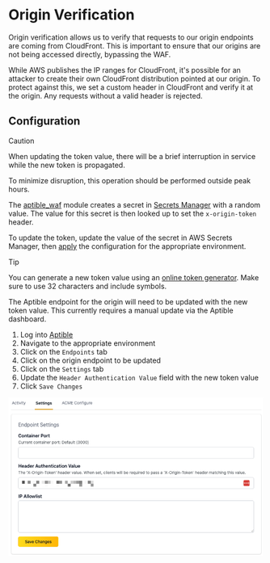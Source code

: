 # Origin Verification

Origin verification allows us to verify that requests to our origin endpoints
are coming from CloudFront. This is important to ensure that our origins are not
being accessed directly, bypassing the WAF.

While AWS publishes the IP ranges for CloudFront, it's possible for an attacker
to create their own CloudFront distribution pointed at our origin. To protect
against this, we set a custom header in CloudFront and verify it at the origin.
Any requests without a valid header is rejected.

## Configuration

> [!CAUTION]
> When updating the token value, there will be a brief interruption in service
> while the new token is propagated.
>
> To minimize disruption, this operation should be performed outside peak hours.

The [aptible_waf] module creates a secret in [Secrets Manager][secrets-manager]
with a random value. The value for this secret is then looked up to set the
`x-origin-token` header.

To update the token, update the value of the secret in AWS Secrets Manager,
then [apply] the configuration for the appropriate environment.

> [!TIP]
> You can generate a new token value using an [online token
> generator][generator]. Make sure to use 32 characters and include symbols.

The Aptible endpoint for the origin will need to be updated with the new token
value. This currently requires a manual update via the Aptible dashboard.

1. Log into [Aptible]
1. Navigate to the appropriate environment
1. Click on the `Endpoints` tab
1. Click on the origin endpoint to be updated
1. Click on the `Settings` tab
1. Update the `Header Authentication Value` field with the new token value
1. Click `Save Changes`

![Screenshot of the Aptible endpoint settings.][endpoint-settings]

[apply]: getting-started.md#planning-applying-changes
[aptible]: https://app.aptible.com/environments
[aptible_waf]: ../modules/aptible-waf.md
[endpoint-settings]: ../assets/images/endpoint-settings.png
[generator]: https://it-tools.tech/token-generator?symbols=true&length=32
[secrets-manager]: https://docs.aws.amazon.com/secretsmanager/latest/userguide/intro.html
